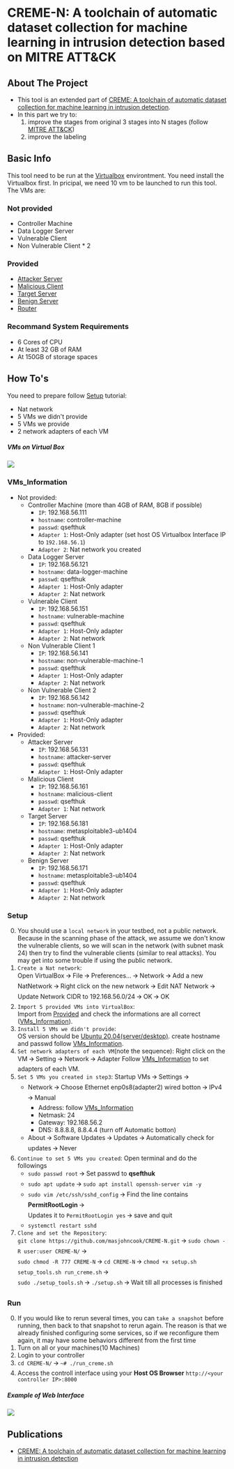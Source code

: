 # CREME-N: A toolchain of automatic dataset collection for machine learning in intrusion detection based on MITRE ATT&CK

<!-- ABOUT THE PROJECT -->
## About The Project

* This tool is an extended part of [CREME: A toolchain of automatic dataset collection for machine learning in intrusion detection](https://github.com/buihuukhoi/CREME).
* In this part we try to:
  1. improve the stages from original 3 stages into N stages (follow [MITRE ATT&CK](https://attack.mitre.org/))
  2. improve the labeling


## Basic Info
This tool need to be run at the [Virtualbox](https://www.virtualbox.org/wiki/Downloads) environtment. You need install the Virtualbox first. In pricipal, we need 10 vm to be launched to run this tool. The VMs are:

### Not provided
  * Controller Machine
  * Data Logger Server
  * Vulnerable Client
  * Non Vulnerable Client * 2

### Provided
  * [Attacker Server](https://drive.google.com/file/d/1zJa7NnR6H2pGFx0Q9ltlyAwFAp_yWXJo/view?usp=sharing)
  * [Malicious Client](https://drive.google.com/file/d/1XNrXRrvk_iuqcQ2f0RLz9kHkoJ-vbnWs/view)
  * [Target Server](https://drive.google.com/file/d/1dbUNo7AUhTCz18CiBB82nkYE-fh_UN3V/view)
  * [Benign Server](https://drive.google.com/file/d/1JqF4WyBSz0L63DT6cHBargdjtqb7UHld/view)
  * [Router](https://drive.google.com/file/d/1IT0w5QxJlWIou4cPKWEOSIxhbEmAkrmE/view?usp=sharing)

### Recommand System Requirements
* 6 Cores of CPU
* At least 32 GB of RAM
* At 150GB of storage spaces



<!-- GETTING STARTED -->
## How To's
You need to prepare follow [Setup](#Setup) tutorial:
  * Nat network
  * 5 VMs we didn't provide
  * 5 VMs we provide
  * 2 network adapters of each VM

##### VMs on Virtual Box
![](https://i.imgur.com/R4FWhjS.png)

### VMs_Information
* Not provided:
  * Controller Machine (more than 4GB of RAM, 8GB if possible)
     * `IP`: 192.168.56.111
     * `hostname`: controller-machine
     * `passwd`: qsefthuk
     * `Adapter 1`: Host-Only adapter (set host OS Virtualbox Interface IP to `192.168.56.1`)
     * `Adapter 2`: Nat network you created
  * Data Logger Server
     * `IP`: 192.168.56.121
     * `hostname`: data-logger-machine
     * `passwd`: qsefthuk
     * `Adapter 1`: Host-Only adapter
     * `Adapter 2`: Nat network
  * Vulnerable Client
     * `IP`: 192.168.56.151
     * `hostname`: vulnerable-machine
     * `passwd`: qsefthuk
     * `Adapter 1`: Host-Only adapter
     * `Adapter 2`: Nat network
  * Non Vulnerable Client 1
     * `IP`: 192.168.56.141
     * `hostname`: non-vulnerable-machine-1
     * `passwd`: qsefthuk
     * `Adapter 1`: Host-Only adapter
     * `Adapter 2`: Nat network
  * Non Vulnerable Client 2
     * `IP`: 192.168.56.142
     * `hostname`: non-vulnerable-machine-2
     * `passwd`: qsefthuk
     * `Adapter 1`: Host-Only adapter
     * `Adapter 2`: Nat network
* Provided:
  * Attacker Server
     * `IP`: 192.168.56.131
     * `hostname`: attacker-server
     * `passwd`: qsefthuk
     * `Adapter 1`: Host-Only adapter
  * Malicious Client
     * `IP`: 192.168.56.161
     * `hostname`: malicious-client
     * `passwd`: qsefthuk
     * `Adapter 1`: Nat network
  * Target Server
     * `IP`: 192.168.56.181
     * `hostname`: metasploitable3-ub1404
     * `passwd`: qsefthuk
     * `Adapter 1`: Host-Only adapter
     * `Adapter 2`: Nat network
  * Benign Server
     * `IP`: 192.168.56.171
     * `hostname`: metasploitable3-ub1404
     * `passwd`: qsefthuk
     * `Adapter 1`: Host-Only adapter
     * `Adapter 2`: Nat network

### Setup
0. You should use a `local network` in your testbed, not a public network. Because in the scanning phase of the attack, we assume we don't know the vulnerable clients, so we will scan in the network (with subnet mask 24) then try to find the vulnerable clients (similar to real attacks). You may get into some trouble if using the public network.
1. `Create a Nat network`:\
    Open VirtualBox 🡪 File 🡪 Preferences… 🡪 Network 🡪 Add a new NatNetwork 🡪 Right click on the new network 🡪 Edit NAT Network 🡪 Update Network CIDR to 192.168.56.0/24 🡪 OK 🡪 OK
2. `Import 5 provided VMs into VirtualBox`:\
    Import from [Provided](#Provided) and check the informations are all correct ([VMs_Information](#VMs_Information)).
3. `Install 5 VMs we didn't provide`:\
    OS version should be [Ubuntu 20.04(server/desktop)](https://ubuntu.com/download). create hostname and passwd follow [VMs_Information](#VMs_Information).
4. `Set network adapters of each VM`(note the sequence): Right click on the VM 🡪 Setting 🡪 Network 🡪 Adapter
    Follow [VMs_Information](#VMs_Information) to set adapters of each VM.
5. `Set 5 VMs you created in step3`: Startup VMs 🡪 Settings 🡪
    * Network 🡪 Choose Ethernet enp0s8(adapter2) wired botton 🡪 IPv4 🡪 Manual
        * Address: follow [VMs_Information](#VMs_Information)
        * Netmask: 24
        * Gateway: 192.168.56.2
        * DNS: 8.8.8.8, 8.8.4.4 (turn off Automatic botton)
    * About 🡪 Software Updates 🡪 Updates 🡪 Automatically check for updates 🡪 Never
6. `Continue to set 5 VMs you created`: Open terminal and do the followings
    * `sudo passwd root` 🡪 Set passwd to **qsefthuk**
    * `sudo apt update` 🡪 `sudo apt install openssh-server vim -y`
    * `sudo vim /etc/ssh/sshd_config` 🡪 Find the line contains **PermitRootLogin** 🡪\
    Updates it to `PermitRootLogin yes` 🡪 save and quit
    * `systemctl restart sshd`
7. `Clone and set the Repository`:    
    `git clone https://github.com/masjohncook/CREME-N.git` 🡪 `sudo chown -R user:user CREME-N/` 🡪\
    `sudo chmod -R 777 CREME-N` 🡪 `cd CREME-N` 🡪 `chmod +x setup.sh setup_tools.sh run_creme.sh` 🡪\
    `sudo ./setup_tools.sh` 🡪 `./setup.sh` 🡪 Wait till all processes is finished

### Run
0. If you would like to rerun several times, you can `take a snapshot` before running, then back to that snapshot to rerun again. The reason is that we already finished configuring some services, so if we reconfigure them again, it may have some behaviors different from the first time
1. Turn on all or your machines(10 Machines)
2. Login to your controller
3. `cd CREME-N/` 🡪 `~# ./run_creme.sh`
4. Access the controll interface using your **Host OS Browser** `http://<your controller IP>:8000`

##### Example of Web Interface
![](https://i.imgur.com/5xTMXRn.png)



<!-- Dataset -->
<!--## Generated Dataset

The dataset can be found at [here](https://drive.google.com/drive/folders/1bEsx64H2vogJKgI_OTVQ8n71VahtLxz5?usp=sharing)-->

## Publications
* [CREME: A toolchain of automatic dataset collection for machine learning in intrusion detection](https://www.sciencedirect.com/science/article/abs/pii/S1084804521002137)
